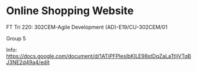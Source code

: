 # Online Shopping Website

FT Tri 220: 302CEM-Agile Development (AD)-E19/CU-302CEM/01

Group 5

Info: https://docs.google.com/document/d/1ATiPFPIeslbKlLE98stDqZaLaTtIjVTqBJ3NE2d49a4/edit
